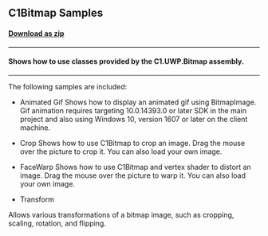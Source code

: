 ## C1Bitmap Samples
#### [Download as zip](https://downgit.github.io/#/home?url=https://github.com/GrapeCity/ComponentOne-UWP-Samples/tree/master/C1.UWP.Bitmap/CS/BitmapSamples)
____
#### Shows how to use classes provided by the C1.UWP.Bitmap assembly.
____
The following samples are included:


* Animated Gif
Shows how to display an animated gif using BitmapImage.
Gif animation requires targeting 10.0.14393.0 or later SDK in the main project
and also using Windows 10, version 1607 or later on the client machine.


* Crop
Shows how to use C1Bitmap to crop an image.
Drag the mouse over the picture to crop it. You can also load your own image.


* FaceWarp
Shows how to use C1Bitmap and vertex shader to distort an image.
Drag the mouse over the picture to warp it. You can also load your own image.


* Transform

Allows various transformations of a bitmap image, such as cropping,
scaling, rotation, and flipping.
